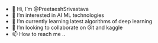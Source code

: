 - 👋 Hi, I’m @PreetaeshSrivastava
- 👀 I’m interested in AI ML technologies
- 🌱 I’m currently learning latest algorithms of deep learning
- 💞️ I’m looking to collaborate on Git and kaggle
- 📫 How to reach me ..

<!---
PreetaeshSrivastava/PreetaeshSrivastava is a ✨ special ✨ repository because its `README.md` (this file) appears on your GitHub profile.
You can click the Preview link to take a look at your changes.
--->
